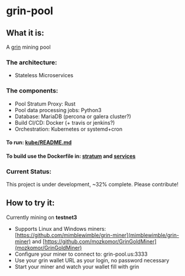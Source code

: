 # grin-pool

## What it is:
A [grin](https://github.com/mimblewimble/grin) mining pool

### The architecture:
* Stateless Microservices

### The components:
* Pool Stratum Proxy: Rust
* Pool data processing jobs: Python3
* Database: MariaDB (percona or galera cluster?)
* Build CI/CD: Docker (+ travis or jenkins?)
* Orchestration: Kubernetes or systemd+cron

#### To run: [kube/README.md](kube/README.md)

#### To build use the Dockerfile in: [stratum](stratum/) and [services](services/)

### Current Status:
This project is under development, ~32% complete.
Please contribute!

## How to try it:
Currently mining on **testnet3**
* Supports Linux and Windows miners: [https://github.com/mimblewimble/grin-miner](mimblewimble/grin-miner) and [https://github.com/mozkomor/GrinGoldMiner](mozkomor/GrinGoldMiner)
* Configure your miner to connect to:  grin-pool.us:3333
* Use your grin wallet URL as your login, no password necessary
* Start your miner and watch your wallet fill with grin
